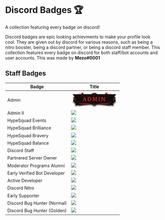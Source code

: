 # Discord Badges 🏆

A collection featuring every badge on discord!

Discord badges are epic looking achievments to make your profile look cool. They are given out by discord for various reasons, such as being a nitro booster, being a discord partner, or being a discord staff member. This collection features every badge on discord for both staff/bot accounts and user accounts. This was made by **Mezo#0001**

## Staff Badges

| Badge | Title |
| --- | --- |
Admin | <img  src="/images/Staff/Admin.png" href="https://discord.com/assets/498591d63b352256a1bf18061eff9d57.svg"> 
Admin II | <img  src="/images/Staff/AdminII.png" href="https://discord.com/assets/8599b8b3d7917b5e7180e898a835f780.svg">
HypeSquad Events | <img  src="/assets/hypesquadevents.svg" href="https://discord.com/assets/e666a84a7a5ea2abbbfa73adf22e627b.svg" >
HypeSquad Brilliance | <img  src="/assets/hypesquadbrilliance.svg" href="https://discord.com/assets/ec8e92568a7c8f19a052ef42f862ff18.svg" >
HypeSquad Bravery | <img  src="/assets/hypesquadbravery.svg" href="https://discord.com/assets/efcc751513ec434ea4275ecda4f61136.svg" >
HypeSquad Balance | <img  src="/assets/hypesquadbalance.svg" href="https://discord.com/assets/9f00b18e292e10fc0ae84ff5332e8b0b.svg" >
Discord Staff | <img  src="/assets/discordstaff.svg" href="https://discord.com/assets/48d5bdcffe9e7848067c2e187f1ef951.svg" >
Partnered Server Owner | <img  src="/assets/discordpartner.svg" href="https://discord.com/assets/34306011e46e87f8ef25f3415d3b99ca.svg" >
Moderator Programs Alumni | <img  src="/assets/discordmod.svg" href="https://discord.com/assets/c981e58b5ea4b7fedd3a643cf0c60564.svg" >
Early Verified Bot Developer | <img  src="/assets/discordbotdev.svg" href="https://discord.com/assets/4441e07fe0f46b3cb41b79366236fca6.svg" >
Active Developer | <img  src="/assets/activedeveloper.svg" href="https://discord.com/assets/26c7a60fb1654315e0be26107bd47470.svg" >
Discord Nitro | <img  src="/assets/discordnitro.svg" href="https://discord.com/assets/24d05f3b46a110e538674edbac0db4cd.svg" >
Early Supporter | <img  src="/assets/discordearlysupporter.svg" href="https://discord.com/assets/b802e9af134ff492276d94220e36ec5c.svg" >
Discord Bug Hunter (Normal) | <img  src="/assets/discordbughunter1.svg" href="https://discord.com/assets/8353d89b529e13365c415aef08d1d1f4.svg" >
Discord Bug Hunter (Golden) | <img  src="/assets/discordbughunter2.svg" href="https://discord.com/assets/f599063762165e0d23e8b11b684765a8.svg" > 
